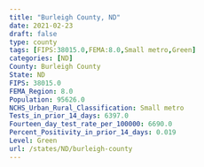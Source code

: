 ```yaml
---
title: "Burleigh County, ND"
date: 2021-02-23
draft: false
type: county
tags: [FIPS:38015.0,FEMA:8.0,Small metro,Green]
categories: [ND]
County: Burleigh County
State: ND
FIPS: 38015.0
FEMA_Region: 8.0
Population: 95626.0
NCHS_Urban_Rural_Classification: Small metro
Tests_in_prior_14_days: 6397.0
Fourteen_day_test_rate_per_100000: 6690.0
Percent_Positivity_in_prior_14_days: 0.019
Level: Green
url: /states/ND/burleigh-county
---
```



